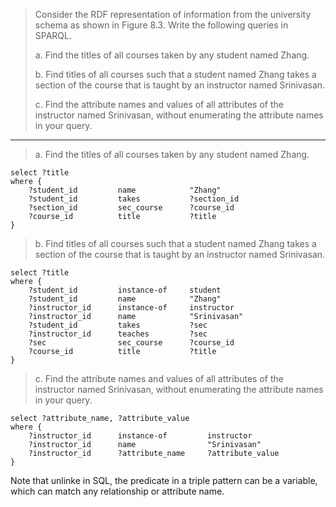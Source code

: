 > Consider the RDF representation of information from the university schema as 
> shown in Figure 8.3. Write the following queries in SPARQL. 
> 
> a. Find the titles of all courses taken by any student named Zhang. 
> 
> b. Find titles of all courses such that a student named Zhang takes a 
> section of the course that is taught by an instructor named Srinivasan. 
> 
> c. Find the attribute names and values of all attributes of the instructor 
> named Srinivasan, without enumerating the attribute names in your query. 

--------------------------------

> a. Find the titles of all courses taken by any student named Zhang. 

```sparql
select ?title 
where { 
    ?student_id         name            "Zhang"
    ?student_id         takes           ?section_id
    ?section_id         sec_course      ?course_id
    ?course_id          title           ?title
}
```

> b. Find titles of all courses such that a student named Zhang takes a 
> section of the course that is taught by an instructor named Srinivasan. 

```sparql
select ?title 
where {
    ?student_id         instance-of     student 
    ?student_id         name            "Zhang"
    ?instructor_id      instance-of     instructor 
    ?instructor_id      name            "Srinivasan"
    ?student_id         takes           ?sec
    ?instructor_id      teaches         ?sec
    ?sec                sec_course      ?course_id
    ?course_id          title           ?title
}
```

> c. Find the attribute names and values of all attributes of the instructor 
> named Srinivasan, without enumerating the attribute names in your query. 

```sparql
select ?attribute_name, ?attribute_value 
where {
    ?instructor_id      instance-of         instructor 
    ?instructor_id      name                "Srinivasan"
    ?instructor_id      ?attribute_name     ?attribute_value
}
```

Note that unlinke in SQL, the predicate in a triple pattern can be a 
variable, which can match any relationship or attribute name.